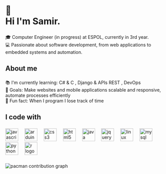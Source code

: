 <h1 align="left">👋 <br>Hi I'm Samir.</h1>

###

<p align="left">🎓 Computer Engineer (in progress) at ESPOL, currently in 3rd year.<br>💻 Passionate about software development, from web applications to embedded systems and automation.</p>

###

<h2 align="left">About me</h2>

###

<p align="left">📚 I'm currently learning: C# & C , Django & APIs REST , DevOps<br>🎯 Goals: Make websites and mobile applications scalable and responsive, automate processes efficiently<br>🎲 Fun fact: When I program I lose track of time</p>

###

<h2 align="left">I code with</h2>

###

<div align="left">
  <img src="https://cdn.jsdelivr.net/gh/devicons/devicon/icons/javascript/javascript-original.svg" height="40" alt="javascript logo"  />
  <img width="12" />
  <img src="https://cdn.jsdelivr.net/gh/devicons/devicon/icons/arduino/arduino-original.svg" height="40" alt="arduino logo"  />
  <img width="12" />
  <img src="https://cdn.jsdelivr.net/gh/devicons/devicon/icons/css3/css3-original.svg" height="40" alt="css3 logo"  />
  <img width="12" />
  <img src="https://cdn.jsdelivr.net/gh/devicons/devicon/icons/html5/html5-original.svg" height="40" alt="html5 logo"  />
  <img width="12" />
  <img src="https://cdn.jsdelivr.net/gh/devicons/devicon/icons/java/java-original.svg" height="40" alt="java logo"  />
  <img width="12" />
  <img src="https://cdn.jsdelivr.net/gh/devicons/devicon/icons/jquery/jquery-original.svg" height="40" alt="jquery logo"  />
  <img width="12" />
  <img src="https://cdn.jsdelivr.net/gh/devicons/devicon/icons/linux/linux-original.svg" height="40" alt="linux logo"  />
  <img width="12" />
  <img src="https://cdn.jsdelivr.net/gh/devicons/devicon/icons/mysql/mysql-original.svg" height="40" alt="mysql logo"  />
  <img width="12" />
  <img src="https://cdn.jsdelivr.net/gh/devicons/devicon/icons/python/python-original.svg" height="40" alt="python logo"  />
  <img width="12" />
  <img src="https://cdn.jsdelivr.net/gh/devicons/devicon/icons/r/r-original.svg" height="40" alt="r logo"  />
</div>

###

<picture>
  <source media="(prefers-color-scheme: dark)" srcset="https://raw.githubusercontent.com/Sam-24-dev/Sam-24-dev/output/pacman-contribution-graph-dark.svg">
  <source media="(prefers-color-scheme: light)" srcset="https://raw.githubusercontent.com/Sam-24-dev/Sam-24-dev/output/pacman-contribution-graph.svg">
  <img alt="pacman contribution graph" src="https://raw.githubusercontent.com/Sam-24-dev/Sam-24-dev/output/pacman-contribution-graph.svg">
</picture>

###

